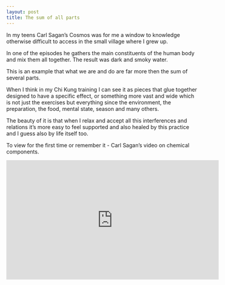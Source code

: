 ```yaml
---
layout: post
title: The sum of all parts
---
```

In my teens Carl Sagan’s Cosmos was for me a window to knowledge otherwise difficult to access in the small village where I grew up.

In one of the episodes he gathers the main constituents of the human body and mix them all together. The result was dark and smoky water.

This is an example that what we are and do are far more then the sum of several parts.

When I think in my Chi Kung training I can see it as pieces that glue together designed to have a specific effect, or something more vast and wide which is not just the exercises but everything since the environment, the preparation, the food, mental state, season and many others.

The beauty of it is that when I relax and accept all this interferences and relations it’s more easy to feel supported and also healed by this practice and I guess also by life itself too.

To view for the first time or remember it - Carl Sagan’s video on chemical components.

<p align="center"><iframe width="560" height="315" src="https://www.youtube.com/embed/FRTF4UMhTDc" frameborder="0" allowfullscreen></iframe></iframe></p>